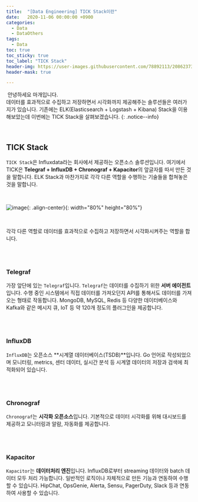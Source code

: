 ```yaml
---
title:  "[Data Engineering] TICK Stack이란"
date:   2020-11-06 00:00:00 +0900
categories:
  - Data
  - DataOthers
tags:
  - Data
toc: true
toc_sticky: true
toc_label: "TICK Stack"
header-img: https://user-images.githubusercontent.com/78892113/208623739-3d766675-2ba6-4d05-b1e0-b735a445b544.png
header-mask: true

---
```


&nbsp;안녕하세요 마개입니다.  
데이터를 효과적으로 수집하고 저장하면서 시각화까지 제공해주는 솔루션들은 여러가지가 있습니다. 기존에는 ELK(Elasticsearch + Logstash + Kibana) Stack을 이용해보았는데 이번에는 TICK Stack을 살펴보겠습니다.
{: .notice--info}

<br>

## TICK Stack

`TICK Stack`은 Influxdata라는 회사에서 제공하는 오픈소스 솔루션입니다. 여기에서 TICK은 **Telegraf + InfluxDB + Chronograf + Kapacitor**의 앞글자를 따서 만든 것을 말합니다. ELK Stack과 마찬가지로 각각 다른 역할을 수행하는 기술들을 합쳐놓은 것을 말합니다.

<br>

![image](https://user-images.githubusercontent.com/78892113/208712887-edf7de3f-1541-47e4-9c79-c3bce7ac1211.png){: .align-center}{: width="80%" height="80%"}

<br>

각각 다른 역할로 데이터를 효과적으로 수집하고 저장하면서 시각화시켜주는 역할을 합니다.

<br><br>

### Telegraf

가장 앞단에 있는 `Telegraf`입니다. `Telegraf`는 데이터를 수집하기 위한 **서버 에이전트**입니다. 수행 중인 시스템에서 직접 데이터를 가져오던지 API를 통해서도 데이터를 가져오는 형태로 작동합니다. MongoDB, MySQL, Redis 등 다양한 데이터베이스와 Kafka와 같은 메시지 큐, IoT 등 약 120개 정도의 플러그인을 제공합니다.

<br><br>

### InfluxDB

`InfluxDB`는 오픈소스 **시계열 데이터베이스(TSDB)**입니다. Go 언어로 작성되었으며 모니터링, metrics, 센터 데이터, 실시간 분석 등 시계열 데이터의 저장과 검색에 최적화되어 있습니다.

<br><br>

### Chronograf

`Chronograf`는 **시각화 오픈소스**입니다. 기본적으로 데이터 시각화를 위해 대시보드를 제공하고 모니터링과 알람, 자동화를 제공합니다. 

<br><br>

### Kapacitor

`Kapacitor`는 **데이터처리 엔진**입니다. InfluxDB로부터 streaming 데이터와 batch 데이터 모두 처리 가능합니다. 일반적인 로직이나 자체적으로 만든 기능과 연동하여 수행할 수 있습니다. HipChat, OpsGenie, Alerta, Sensu, PagerDuty, Slack 등과 연동하여 사용할 수 있습니다. 
